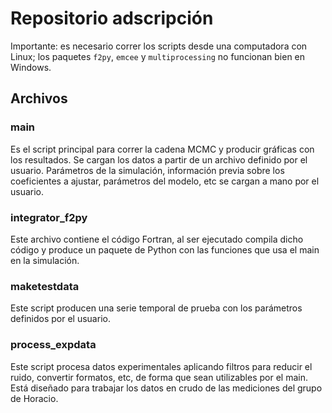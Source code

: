 # Repositorio adscripción

Importante: es necesario correr los scripts desde una computadora con Linux; los paquetes `f2py`, `emcee` y `multiprocessing` no funcionan bien en Windows. 

## Archivos

### main
Es el script principal para correr la cadena MCMC y producir gráficas con los resultados. Se cargan los datos a partir de un archivo definido por el usuario. Parámetros de la simulación, información previa sobre los coeficientes a ajustar, parámetros del modelo, etc se cargan a mano por el usuario. 



### integrator_f2py
Este archivo contiene el código Fortran, al ser ejecutado compila dicho código y produce un paquete de Python con las funciones que usa el main en la simulación.

### maketestdata
Este script producen una serie temporal de prueba con los parámetros definidos por el usuario. 

### process_expdata
Este script procesa datos experimentales aplicando filtros para reducir el ruido, convertir formatos, etc, de forma que sean utilizables por el main. Está diseñado para trabajar los datos en crudo de las mediciones del grupo de Horacio. 
